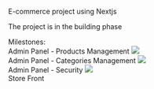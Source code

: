 E-commerce project using Nextjs <br />

The project is in the building phase <br />

Milestones: <br />
Admin Panel - Products Management  ![](https://geps.dev/progress/100) <br />
Admin Panel - Categories Management ![](https://geps.dev/progress/50) <br />
Admin Panel - Security ![](https://geps.dev/progress/0) <br />
Store Front <br />
